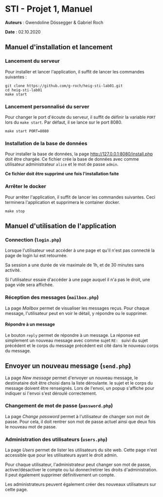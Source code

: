 # STI - Projet 1, Manuel 

**Auteurs** : Gwendoline Dössegger & Gabriel Roch

**Date** : 02.10.2020


## Manuel d'installation et lancement

### Lancement du serveur

Pour installer et lancer l'application, il suffit de lancer les commandes suivantes : 

```shell
git clone https://github.com/g-roch/heig-sti-lab01.git
cd heig-sti-lab01
make start
```

### Lancement personnalisé du server

Pour changer le port d'écoute du serveur, il suffit de définir la variable `PORT` lors du `make start`. 
Par défaut, il se lance sur le port 8080.

```shell
make start PORT=8080
```

### Installation de la base de données

Pour installer la base de données, la page http://127.0.0.1:8080/install.php doit être chargée. Ce fichier crée 
la base de données avec comme utilisateur administrateur `alice` et le mot de passe `admin`.

**Ce fichier doit être supprimé une fois l'installation faite**

### Arrêter le docker

Pour arrêter l'application, il suffit de lancer les commandes suivantes. Ceci terminera l'application  et supprimera 
le container docker.

```shell
make stop
```

## Manuel d'utilisation de l'application

### Connection (`login.php`)

Lorsque l'utilisateur veut accéder à une page et qu'il n'est pas connecté la page de login lui est retournée.

Sa session a une durée de vie maximale de 1h, et de 30 minutes sans activité.

Si l'utilisateur essaie d'accéder à une page auquel il n'a pas le droit, une page vide sera affichée.

### Réception des messages (`mailbox.php`)

La page *Mailbox* permet de visualiser les messages reçus. Pour chaque message, l'utilisateur peut en voir 
le détail, y répondre ou le supprimer.

#### Répondre à un message

Le bouton `reply` permet de répondre à un message. La réponse est simplement un nouveau message avec comme sujet `RE: ` suivi du sujet précédent
et le corps du message précédent est cité dans le nouveau corps du message.

## Envoyer un nouveau message (`send.php`)

La page *New message* permet d'envoyer un nouveau message, le destinataire doit être choisi dans la liste déroulante.
le sujet et le corps du message doivent être renseignés. Lors de l'envoi, un popup s'affiche pour indiquer si l'envoi s'est
déroulé correctement.

### Changement de mot de passe (`password.php`)

La page *Change password* permet à l'utilisateur de changer son mot de passe. Pour cela, il doit rentrer 
son mot de passe actuel ainsi que deux fois le nouveau mot de passe.

### Administration des utilisateurs (`users.php`)

La page *Users* permet de lister les utilisateurs du site web. Cette page n'est accessible que pour les utilisateurs ayant
le droit admin. 

Pour chaque utilisateur, l'administrateur peut changer son mot de passe, activer/désactiver le compte ou lui donner/retirer
les droits d'administration. Il peut également supprimer définitivement un compte.

Les administrateurs peuvent également créer des nouveaux utilisateurs sur cette page.
